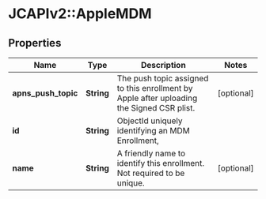 # JCAPIv2::AppleMDM

## Properties
Name | Type | Description | Notes
------------ | ------------- | ------------- | -------------
**apns_push_topic** | **String** | The push topic assigned to this enrollment by Apple after uploading the Signed CSR plist. | [optional] 
**id** | **String** | ObjectId uniquely identifying an MDM Enrollment, | 
**name** | **String** | A friendly name to identify this enrollment.  Not required to be unique. | [optional] 



